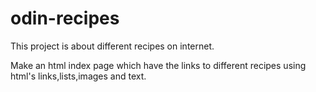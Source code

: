 # odin-recipes
This project is about different recipes on internet.

Make an html index page which have the links to different recipes using html's 
links,lists,images and text.